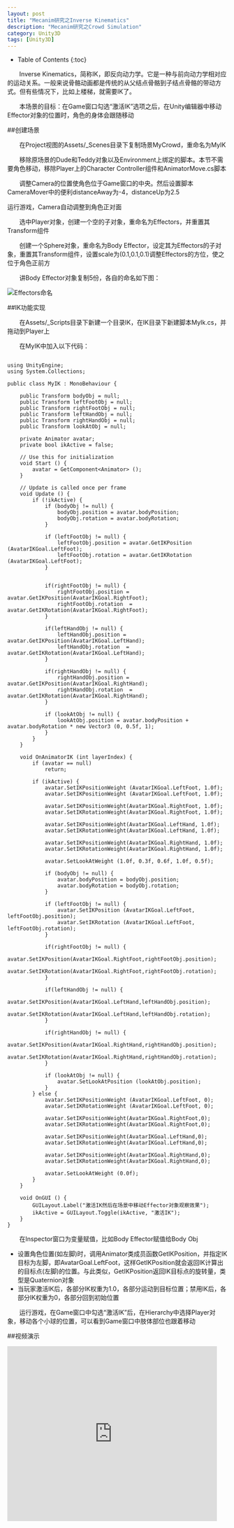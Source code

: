 ```yaml
---
layout: post
title: "Mecanim研究之Inverse Kinematics"
description: "Mecanim研究之Crowd Simulation"
category: Unity3D
tags: [Unity3D]
---
```


* Table of Contents
{:toc}

&#160; &#160; &#160; &#160;Inverse Kinematics，简称IK，即反向动力学。它是一种与前向动力学相对应的运动关系。一般来说骨骼动画都是传统的从父结点骨骼到子结点骨骼的带动方式。但有些情况下，比如上楼梯，就需要IK了。

<!-- more -->

&#160; &#160; &#160; &#160;本场景的目标：在Game窗口勾选“激活IK”选项之后，在Unity编辑器中移动Effector对象的位置时，角色的身体会跟随移动

##创建场景

&#160; &#160; &#160; &#160;在Project视图的Assets/_Scenes目录下复制场景MyCrowd，重命名为MyIK

&#160; &#160; &#160; &#160;移除原场景的Dude和Teddy对象以及Environment上绑定的脚本。本节不需要角色移动，移除Player上的Character Controller组件和AnimatorMove.cs脚本

&#160; &#160; &#160; &#160;调整Camera的位置使角色位于Game窗口的中央。然后设置脚本CameraMover中的便利distanceAway为-4，distanceUp为2.5

运行游戏，Camera自动调整到角色正对面

&#160; &#160; &#160; &#160;选中Player对象，创建一个空的子对象，重命名为Effectors，并重置其Transform组件

&#160; &#160; &#160; &#160;创建一个Sphere对象，重命名为Body Effector，设定其为Effectors的子对象，重置其Transform组件，设置scale为(0.1,0.1,0.1)调整Effectors的方位，使之位于角色正前方

&#160; &#160; &#160; &#160;讲Body Effector对象复制5份，各自的命名如下图：

![Effectors命名](http://img17.poco.cn/mypoco/myphoto/20150807/10/17800049220150807100834096.png)

##IK功能实现

&#160; &#160; &#160; &#160;在Assets/_Scripts目录下新建一个目录IK，在IK目录下新建脚本MyIk.cs，并拖动到Player上

&#160; &#160; &#160; &#160;在MyIK中加入以下代码：

<pre><code>
using UnityEngine;
using System.Collections;

public class MyIK : MonoBehaviour {

	public Transform bodyObj = null;
	public Transform leftFootObj = null;
	public Transform rightFootObj = null;
	public Transform leftHandObj = null;
	public Transform rightHandObj = null;
	public Transform lookAtObj = null;

	private Animator avatar;
	private bool ikActive = false;

	// Use this for initialization
	void Start () {
		avatar = GetComponent&lt;Animator> ();
	}
	
	// Update is called once per frame
	void Update () {
		if (!ikActive) {
			if (bodyObj != null) {
				bodyObj.position = avatar.bodyPosition;
				bodyObj.rotation = avatar.bodyRotation;
			}

			if (leftFootObj != null) {
				leftFootObj.position = avatar.GetIKPosition (AvatarIKGoal.LeftFoot);
				leftFootObj.rotation = avatar.GetIKRotation (AvatarIKGoal.LeftFoot);
			}

			
			if(rightFootObj != null) {
				rightFootObj.position = avatar.GetIKPosition(AvatarIKGoal.RightFoot);
				rightFootObj.rotation  = avatar.GetIKRotation(AvatarIKGoal.RightFoot);
			}				
			
			if(leftHandObj != null) {
				leftHandObj.position = avatar.GetIKPosition(AvatarIKGoal.LeftHand);
				leftHandObj.rotation  = avatar.GetIKRotation(AvatarIKGoal.LeftHand);
			}				
			
			if(rightHandObj != null) {
				rightHandObj.position = avatar.GetIKPosition(AvatarIKGoal.RightHand);
				rightHandObj.rotation  = avatar.GetIKRotation(AvatarIKGoal.RightHand);
			}				

			if (lookAtObj != null) {
				lookAtObj.position = avatar.bodyPosition + avatar.bodyRotation * new Vector3 (0, 0.5f, 1);
			}
		}
	}

	void OnAnimatorIK (int layerIndex) {
		if (avatar == null)
			return;

		if (ikActive) {
			avatar.SetIKPositionWeight (AvatarIKGoal.LeftFoot, 1.0f);
			avatar.SetIKPositionWeight (AvatarIKGoal.LeftFoot, 1.0f);
			
			avatar.SetIKPositionWeight(AvatarIKGoal.RightFoot, 1.0f);
			avatar.SetIKRotationWeight(AvatarIKGoal.RightFoot, 1.0f);
			
			avatar.SetIKPositionWeight(AvatarIKGoal.LeftHand, 1.0f);
			avatar.SetIKRotationWeight(AvatarIKGoal.LeftHand, 1.0f);
			
			avatar.SetIKPositionWeight(AvatarIKGoal.RightHand, 1.0f);
			avatar.SetIKRotationWeight(AvatarIKGoal.RightHand, 1.0f);

			avatar.SetLookAtWeight (1.0f, 0.3f, 0.6f, 1.0f, 0.5f);

			if (bodyObj != null) {
				avatar.bodyPosition = bodyObj.position;
				avatar.bodyRotation = bodyObj.rotation;
			}

			if (leftFootObj != null) {
				avatar.SetIKPosition (AvatarIKGoal.LeftFoot, leftFootObj.position);
				avatar.SetIKRotation (AvatarIKGoal.LeftFoot, leftFootObj.rotation);
			}
			
			if(rightFootObj != null) {
				avatar.SetIKPosition(AvatarIKGoal.RightFoot,rightFootObj.position);
				avatar.SetIKRotation(AvatarIKGoal.RightFoot,rightFootObj.rotation);
			}				
			
			if(leftHandObj != null) {
				avatar.SetIKPosition(AvatarIKGoal.LeftHand,leftHandObj.position);
				avatar.SetIKRotation(AvatarIKGoal.LeftHand,leftHandObj.rotation);
			}				
			
			if(rightHandObj != null) {
				avatar.SetIKPosition(AvatarIKGoal.RightHand,rightHandObj.position);
				avatar.SetIKRotation(AvatarIKGoal.RightHand,rightHandObj.rotation);
			}				

			if (lookAtObj != null) {
				avatar.SetLookAtPosition (lookAtObj.position);
			}
		} else {
			avatar.SetIKPositionWeight (AvatarIKGoal.LeftFoot, 0);
			avatar.SetIKRotationWeight (AvatarIKGoal.LeftFoot, 0);
			
			avatar.SetIKPositionWeight(AvatarIKGoal.RightFoot,0);
			avatar.SetIKRotationWeight(AvatarIKGoal.RightFoot,0);
			
			avatar.SetIKPositionWeight(AvatarIKGoal.LeftHand,0);
			avatar.SetIKRotationWeight(AvatarIKGoal.LeftHand,0);
			
			avatar.SetIKPositionWeight(AvatarIKGoal.RightHand,0);
			avatar.SetIKRotationWeight(AvatarIKGoal.RightHand,0);

			avatar.SetLookAtWeight (0.0f);
		}
	}

	void OnGUI () {
		GUILayout.Label("激活IK然后在场景中移动Effector对象观察效果");
		ikActive = GUILayout.Toggle(ikActive, "激活IK");
	}
}
</code></pre>

&#160; &#160; &#160; &#160;在Inspector窗口为变量赋值，比如Body Effector赋值给Body Obj

* 设置角色位置(如左脚)时，调用Animator类成员函数GetIKPosition，并指定IK目标为左脚，即AvatarGoal.LeftFoot，这样GetIKPosition就会返回IK计算出的目标点(左脚)的位置。与此类似，GetIKPosition返回IK目标点的旋转量，类型是Quaternion对象
* 当玩家激活IK后，各部分IK权重为1.0，各部分运动到目标位置；禁用IK后，各部分IK权重为0，各部分回到初始位置

&#160; &#160; &#160; &#160;运行游戏，在Game窗口中勾选“激活IK”后，在Hierarchy中选择Player对象，移动各个小球的位置，可以看到Game窗口中肢体部位也跟着移动

##视频演示

<iframe src="http://www.tudou.com/programs/view/html5embed.action?type=0&code=6Uwe-WFSczs&lcode=&resourceId=32216118_06_05_99" allowtransparency="true" allowfullscreen="true" allowfullscreenInteractive="true" scrolling="no" border="0" frameborder="0" style="width:480px;height:400px;"></iframe>